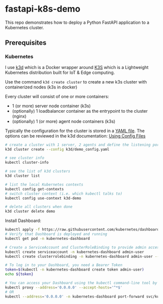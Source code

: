 # fastapi-k8s-demo
This repo demonstrates how to deploy a Python FastAPI application to a Kubernetes cluster.

## Prerequisites

### Kubernetes
I use [k3d](https://k3d.io/) which is a Docker wrapper around [K3S](https://k3s.io/) which is a Lightweight Kubernetes distribution built for IoT & Edge computing.

Use the command `k3d create cluster` to create a new k3s cluster with containerized nodes (k3s in docker)

Every cluster will consist of one or more containers:
 * 1 (or more) server node container (k3s)
 * (optionally) 1 loadbalancer container as the entrypoint to the cluster (nginx)
 * (optionally) 1 (or more) agent node containers (k3s)

Typically the configuration for the cluster is stored in a [YAML file](k3d/demo_config.yaml). The options can be reviewed in the k3d documentation: [Using Config Files](https://k3d.io/v5.6.0/usage/configfile/)

```bash
# create a cluster with 1 server, 2 agents and define the listening ports of your Traefik instance
k3d cluster create --config k3d/demo_config.yaml

# see cluster info
kubectl cluster-info

# see the list of k3d clusters
k3d cluster list

# list the local Kubernetes contexts
kubectl config get-contexts
# switch cluster context (i.e. which kubectl talks to)
kubectl config use-context k3d-demo

# delete all clusters when done
k3d cluster delete demo
```

Install Dashboard:
```bash
kubectl apply -f https://raw.githubusercontent.com/kubernetes/dashboard/v2.7.0/aio/deploy/recommended.yaml
# Verify that Dashboard is deployed and running
kubectl get pod -n kubernetes-dashboard

# Create a ServiceAccount and ClusterRoleBinding to provide admin access to the newly created cluster
kubectl create serviceaccount -n kubernetes-dashboard admin-user
kubectl create clusterrolebinding -n kubernetes-dashboard admin-user --clusterrole cluster-admin --serviceaccount=kubernetes-dashboard:admin-user

# To log in to your Dashboard, you need a Bearer Token
token=$(kubectl -n kubernetes-dashboard create token admin-user)
echo ${token}

# You can access your Dashboard using the kubectl command-line tool by running the following command
kubectl proxy --address='0.0.0.0' --accept-hosts='^*$'
# OR
kubectl --address='0.0.0.0' -n kubernetes-dashboard port-forward svc/kubernetes-dashboard 9090:80
```
